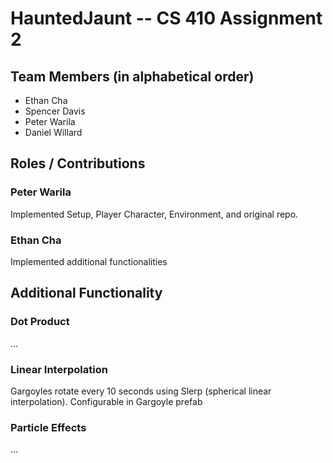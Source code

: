 # HauntedJaunt -- CS 410 Assignment 2
## Team Members (in alphabetical order)
* Ethan Cha
* Spencer Davis
* Peter Warila
* Daniel Willard

## Roles / Contributions
### Peter Warila
Implemented Setup, Player Character, Environment, and original repo.
### Ethan Cha
Implemented additional functionalities
## Additional Functionality
### Dot Product
...
### Linear Interpolation
Gargoyles rotate every 10 seconds using Slerp (spherical linear interpolation). Configurable in Gargoyle prefab
### Particle Effects
...
